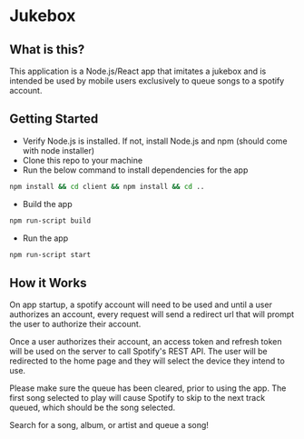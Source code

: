 # Jukebox

## What is this?
This application is a Node.js/React app that imitates a jukebox and is intended be used by mobile users exclusively to queue songs to a spotify account.

## Getting Started
- Verify Node.js is installed.  If not, install Node.js and npm (should come with node installer)
- Clone this repo to your machine
- Run the below command to install dependencies for the app
```bash
npm install && cd client && npm install && cd ..
```
- Build the app
```bash
npm run-script build
```
- Run the app
```bash
npm run-script start
```

## How it Works
On app startup, a spotify account will need to be used and until a user authorizes an account, every request will send a redirect url that will prompt the user to authorize their account.

Once a user authorizes their account, an access token and refresh token will be used on the server to call Spotify's REST API. The user will be redirected to the home page and they will select the device they intend to use.

Please make sure the queue has been cleared, prior to using the app. The first song selected to play will cause Spotify to skip to the next track queued, which should be the song selected.

Search for a song, album, or artist and queue a song!
